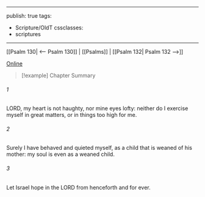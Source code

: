 

---
publish: true
tags:
  - Scripture/OldT
cssclasses:
  - scriptures
---
[[Psalm 130| <-- Psalm 130]] | [[Psalms]] | [[Psalm 132| Psalm 132 -->]]

[Online](https://churchofjesuschrist.org/study/scriptures/ot/ps/131?lang=eng)

>[!example] Chapter Summary
>
###### 1
LORD, my heart is not haughty, nor mine eyes lofty: neither do I exercise myself in great matters, or in things too high for me.
###### 2
Surely I have behaved and quieted myself, as a child that is weaned of his mother: my soul is even as a weaned child.
###### 3
Let Israel hope in the LORD from henceforth and for ever.



